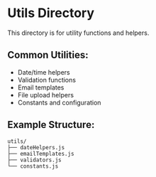 # Utils Directory

This directory is for utility functions and helpers.

## Common Utilities:
- Date/time helpers
- Validation functions
- Email templates
- File upload helpers
- Constants and configuration

## Example Structure:
```
utils/
├── dateHelpers.js
├── emailTemplates.js
├── validators.js
└── constants.js
```